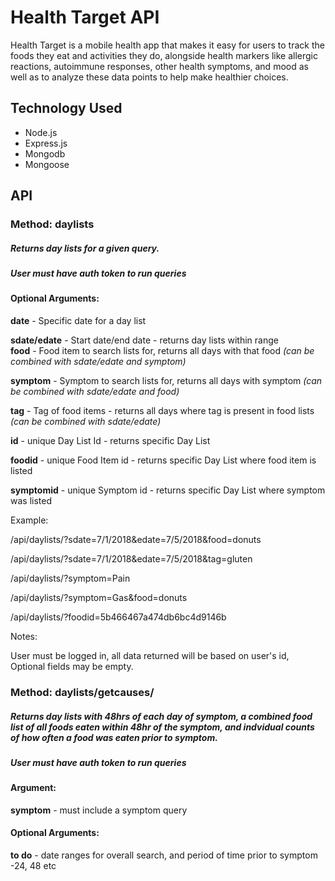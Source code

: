 Health Target API
================

Health Target is a mobile health app that makes it easy for users to track the foods they eat and activities they do, alongside health markers like allergic reactions, autoimmune responses, other health symptoms, and mood as well as to analyze these data points to help make healthier choices. 

Technology Used
-----------
* Node.js
* Express.js
* Mongodb
* Mongoose


API
--------------
### Method: daylists

##### Returns day lists for a given query.

##### User must have auth token to run queries

#### Optional Arguments:

**date** - Specific date for a day list

**sdate/edate** - Start date/end date - returns day lists within range  
**food** - Food item to search lists for, returns all days with that food *(can be combined with sdate/edate and symptom)*

**symptom** - Symptom to search lists for, returns all days with symptom *(can be combined with sdate/edate and food)*

**tag** - Tag of food items - returns all days where tag is present in food lists *(can be combined with sdate/edate)*

**id** - unique Day List Id - returns specific Day List

**foodid** - unique Food Item id - returns specific Day List where food item is listed

**symptomid** - unique Symptom id - returns specific Day List where symptom was listed

Example:

/api/daylists/?sdate=7/1/2018&edate=7/5/2018&food=donuts

/api/daylists/?sdate=7/1/2018&edate=7/5/2018&tag=gluten

/api/daylists/?symptom=Pain

/api/daylists/?symptom=Gas&food=donuts

/api/daylists/?foodid=5b466467a474db6bc4d9146b

Notes:

User must be logged in, all data returned will be based on user's id, Optional fields may be empty.

### Method: daylists/getcauses/

##### Returns day lists with 48hrs of each day of symptom, a combined food list of all foods eaten within 48hr of the symptom, and indvidual counts of how often a food was eaten prior to symptom.

##### User must have auth token to run queries

#### Argument:

**symptom** - must include a symptom query

#### Optional Arguments:

**to do** - date ranges for overall search, and period of time prior to symptom -24, 48 etc


